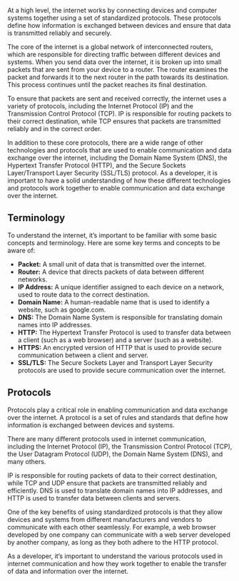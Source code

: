 At a high level, the internet works by connecting devices and computer systems together using a set of standardized protocols. These protocols define how information is exchanged between devices and ensure that data is transmitted reliably and securely.

The core of the internet is a global network of interconnected routers, which are responsible for directing traffic between different devices and systems. When you send data over the internet, it is broken up into small packets that are sent from your device to a router. The router examines the packet and forwards it to the next router in the path towards its destination. This process continues until the packet reaches its final destination.

To ensure that packets are sent and received correctly, the internet uses a variety of protocols, including the Internet Protocol (IP) and the Transmission Control Protocol (TCP). IP is responsible for routing packets to their correct destination, while TCP ensures that packets are transmitted reliably and in the correct order.

In addition to these core protocols, there are a wide range of other technologies and protocols that are used to enable communication and data exchange over the internet, including the Domain Name System (DNS), the Hypertext Transfer Protocol (HTTP), and the Secure Sockets Layer/Transport Layer Security (SSL/TLS) protocol. As a developer, it is important to have a solid understanding of how these different technologies and protocols work together to enable communication and data exchange over the internet.
## Terminology

To understand the internet, it’s important to be familiar with some basic concepts and terminology. Here are some key terms and concepts to be aware of:

- **Packet:** A small unit of data that is transmitted over the internet.
- **Router:** A device that directs packets of data between different networks.
- **IP Address:** A unique identifier assigned to each device on a network, used to route data to the correct destination.
- **Domain Name:** A human-readable name that is used to identify a website, such as google.com.
- **DNS:** The Domain Name System is responsible for translating domain names into IP addresses.
- **HTTP:** The Hypertext Transfer Protocol is used to transfer data between a client (such as a web browser) and a server (such as a website).
- **HTTPS:** An encrypted version of HTTP that is used to provide secure communication between a client and server.
- **SSL/TLS:** The Secure Sockets Layer and Transport Layer Security protocols are used to provide secure communication over the internet.
## Protocols

Protocols play a critical role in enabling communication and data exchange over the internet. A protocol is a set of rules and standards that define how information is exchanged between devices and systems.

There are many different protocols used in internet communication, including the Internet Protocol (IP), the Transmission Control Protocol (TCP), the User Datagram Protocol (UDP), the Domain Name System (DNS), and many others.

IP is responsible for routing packets of data to their correct destination, while TCP and UDP ensure that packets are transmitted reliably and efficiently. DNS is used to translate domain names into IP addresses, and HTTP is used to transfer data between clients and servers.

One of the key benefits of using standardized protocols is that they allow devices and systems from different manufacturers and vendors to communicate with each other seamlessly. For example, a web browser developed by one company can communicate with a web server developed by another company, as long as they both adhere to the HTTP protocol.

As a developer, it’s important to understand the various protocols used in internet communication and how they work together to enable the transfer of data and information over the internet.